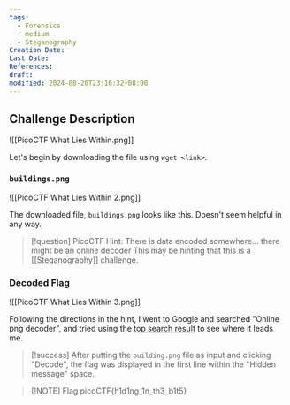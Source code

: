 ```yaml
---
tags:
  - Forensics
  - medium
  - Steganography
Creation Date: 
Last Date: 
References: 
draft: 
modified: 2024-08-20T23:16:32+08:00
---
```

## Challenge Description
![[PicoCTF What Lies Within.png]]

Let's begin by downloading the file using `wget <link>`. 

### `buildings.png`

![[PicoCTF What Lies Within  2.png]]

The downloaded file, `buildings.png` looks like this. Doesn't seem helpful in any way.

>[!question] PicoCTF Hint: There is data encoded somewhere... there might be an online decoder
>This may be hinting that this is a [[Steganography]] challenge.

### Decoded Flag

![[PicoCTF What Lies Within 3.png]]

Following the directions in the hint, I went to Google and searched "Online png decoder", and tried using the [top search result](https://stylesuxx.github.io/steganography/) to see where it leads me. 

>[!success]
>After putting the `building.png` file as input and clicking "Decode", the flag was displayed in the
>first line within the "Hidden message" space. 

> [!NOTE] Flag
> picoCTF{h1d1ng_1n_th3_b1t5}

